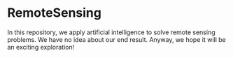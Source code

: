 # RemoteSensing
In this repository, we apply artificial intelligence to solve remote sensing problems. We have no idea about our end result. Anyway, we hope it will be an exciting exploration!
